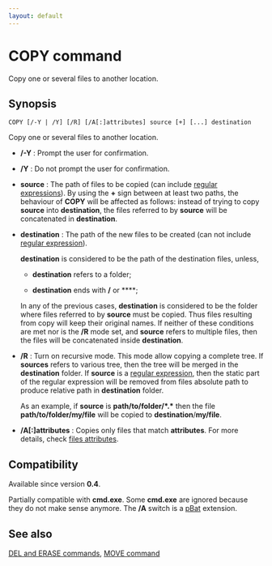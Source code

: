 ```yaml
---
layout: default
---
```

# COPY command #

Copy one or several files to another location.

## Synopsis ##

    COPY [/-Y | /Y] [/R] [/A[:]attributes] source [+] [...] destination

Copy one or several files to another location.

* **/-Y** : Prompt the user for confirmation.

* **/Y** : Do not prompt the user for confirmation.

* **source** : The path of files to be copied \(can include [regular 
  expressions](spec/regexp)\). By using the **+** sign between at least two 
  paths, the behaviour of **COPY** will be affected as follows: instead of 
  trying to copy **source** into **destination**, the files referred to by 
  **source** will be concatenated in **destination**.

* **destination** : The path of the new files to be created \(can not include 
  [regular expression](spec/regexp)\).

  **destination** is considered to be the path of the destination files, 
  unless,

  * **destination** refers to a folder;

  * **destination** ends with **/** or **\**;

  In any of the previous cases, **destination** is considered to be the folder 
  where files referred to by **source** must be copied. Thus files resulting 
  from copy will keep their original names. If neither of these conditions are 
  met nor is the **/R** mode set, and **source** refers to multiple files, 
  then the files will be concatenated inside **destination**.

* **/R** : Turn on recursive mode. This mode allow copying a complete tree. If 
  **sources** refers to various tree, then the tree will be merged in the 
  **destination** folder. If **source** is a [regular 
  expression](spec/regexp), then the static part of the regular expression 
  will be removed from files absolute path to produce relative path in 
  **destination** folder.

  As an example, if **source** is **path/to/folder/\*.\*** then the file 
  **path/to/folder/my/file** will be copied to **destination**/**my/file**.

* **/A\[:\]attributes** : Copies only files that match **attributes**. For 
  more details, check [files attributes](spec/attr).

## Compatibility ##

Available since version **0.4**.

Partially compatible with **cmd.exe**. Some **cmd.exe** are ignored because 
they do not make sense anymore. The **/A** switch is a [pBat](pbat) extension.

## See also ##

[DEL and ERASE commands](del), [MOVE command](move) 

